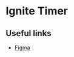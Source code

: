 # Ignite Timer

## Useful links

- [Figma](https://www.figma.com/file/FiB0DMqibErTve8HSjuHxp/Ignite-Timer-(Community)?node-id=0%3A1)
